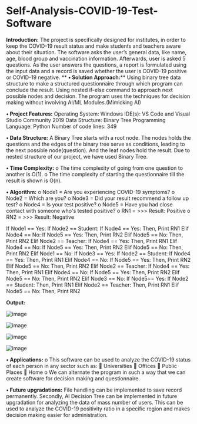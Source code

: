 # Self-Analysis-COVID-19-Test-Software

**Introduction:**
The project is specifically designed for institutes, in order to keep the COVID-19 result status and make students and teachers aware about their situation. The software asks the user’s general data, like name, age, blood group and vaccination information. Afterwards, user is asked 5 questions. As the user answers the questions, a report is formulated using the input data and a record is saved whether the user is COVID-19 positive or COVID-19 negative. 
**
**•	Solution Approach:****
Using binary tree data structure to make a structured questionnaire through which program can conclude the result. Using nested if-else command to approach next possible nodes and decision. The program uses the techniques for decision making without involving AI/ML Modules.(Mimicking AI)

**•	Project Features:**
Operating System: Windows
IDE(s): VS Code and Visual Studio Community 2019
Data Structure: Binary Tree
Programming Language: Python
Number of code lines: 349

**•	Data Structure:**
A Binary Tree starts with a root node. The nodes holds the questions and the edges of the binary tree serve as conditions, leading to the next possible node(question). And the leaf nodes hold the result. Due to nested structure of our project, we have used  Binary Tree.

**•	Time Complexity:**
o	The time complexity of going from one question to another is O(1).
o	The time complexity of starting the questionnaire till the result is shown is O(n).

**•	Algorithm:**
o	Node1 = Are you experiencing COVID-19 symptoms?
o	Node2 = Which are you?
o	Node3 = Did your result recommend a follow up test?
o	Node4 = Is your test positive?
o	Node5 = Have you had close contact with someone who's tested positive?
o	RN1 = >>> Result: Positive
o	RN2 = >>> Result: Negative  

If Node1 == Yes:
If Node2 == Student:
If Node4 == Yes:
Then, Print RN1
                                        Elif Node4 == No:
If Node5 == Yes:
Then, Print RN2
	Elif Node5 == No:
 	Then, Print RN2
  Elif Node2 == Teacher:
 	If Node4 == Yes:
	Then, Print RN1
Elif Node4 == No:
	If Node5 == Yes:
 	Then, Print RN2
	Elif Node5 == No:
 	Then, Print RN2
Elif Node1 == No:
If Node3 == Yes:
If Node2 == Student:
If Node4 == Yes:
Then, Print RN1
Elif Node4 == No:
If Node5 == Yes:
Then, Print RN2
Elif Node5 == No:
Then, Print RN2
Elif Node2 == Teacher:
If Node4 == Yes:
Then, Print RN1
Elif Node4 == No:
If Node5 == Yes:
Then, Print RN2
Elif Node5 == No:
Then, Print RN2
Elif Node3 == No:
If Node5== Yes:
If Node2 == Student:
Then, Print RN1
Elif Node2 == Teacher:
Then, Print RN1
Elif Node5 == No:
Then, Print RN2

**Output:**

![image](https://user-images.githubusercontent.com/92652883/193618042-20f9b1e6-9cd5-4f5d-84fb-91bdf6223734.png)

![image](https://user-images.githubusercontent.com/92652883/193618076-9afd99e1-2008-4f50-96ec-e6b5d0aef82e.png)

![image](https://user-images.githubusercontent.com/92652883/193618122-3130c124-6193-4c22-8af1-cf425ed353f6.png)

![image](https://user-images.githubusercontent.com/92652883/193618172-bf7602b6-2257-46c1-9648-6220b6950d8b.png)


**•	Applications:**
o	This software can be used to analyze the COVID-19 status of each person in any sector such as:
	Universities
	Offices
	Public Places
	Home
o	We can alternate the program in such a way that we can create software for  decision making and questionnaire.

**•	Future upgradations:**
File handling can be implemented to save record permanently. Secondly, AI Decision Tree can be implemented in future upgradation for analyzing the data of mass number of users. This can be used to analyze the COVID-19 positivity ratio in a specific region and makes decision making easier for administration.





